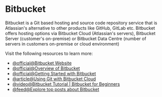 # Bitbucket

Bitbucket is a Git based hosting and source code repository service that is Atlassian's alternative to other products like GitHub, GitLab etc. Bitbucket offers hosting options via Bitbucket Cloud (Atlassian's servers), Bitbucket Server (customer's on-premise) or Bitbucket Data Centre (number of servers in customers on-premise or cloud environment)

Visit the following resources to learn more:

- [@official@Bitbucket Website](https://bitbucket.org/product)
- [@official@Overview of Bitbucket](https://bitbucket.org/product/guides/getting-started/overview#a-brief-overview-of-bitbucket)
- [@official@Getting Started with Bitbucket](https://bitbucket.org/product/guides/basics/bitbucket-interface)
- [@article@Using Git with Bitbucket Cloud](https://www.atlassian.com/git/tutorials/learn-git-with-bitbucket-cloud)
- [@video@Bitbucket Tutorial | Bitbucket for Beginners](https://www.youtube.com/watch?v=i5T-DB8tb4A)
- [@feed@Explore top posts about Bitbucket](https://app.daily.dev/tags/bitbucket?ref=roadmapsh)